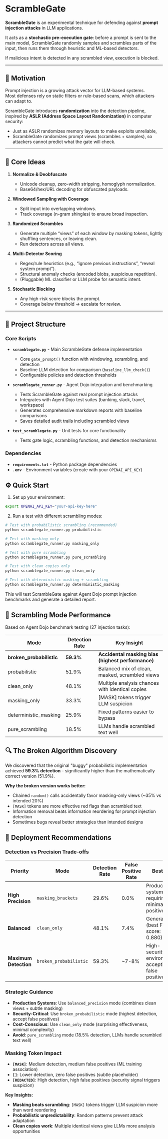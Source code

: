 # ScrambleGate

**ScrambleGate** is an experimental technique for defending against **prompt injection attacks** in LLM applications.

It acts as a **stochastic pre-execution gate**: before a prompt is sent to the main model, ScrambleGate randomly samples and scrambles parts of the input, then runs them through heuristic and ML-based detectors.  

If malicious intent is detected in any scrambled view, execution is blocked.

---

## 🎯 Motivation

Prompt injection is a growing attack vector for LLM-based systems.  
Most defenses rely on static filters or rule-based scans, which attackers can adapt to.

ScrambleGate introduces **randomization** into the detection pipeline, inspired by **ASLR (Address Space Layout Randomization)** in computer security:

- Just as ASLR randomizes memory layouts to make exploits unreliable,  
- ScrambleGate randomizes prompt views (scrambles + samples), so attackers cannot predict what the gate will check.

---

## 🔑 Core Ideas

1. **Normalize & Deobfuscate**  
   - Unicode cleanup, zero-width stripping, homoglyph normalization.  
   - Base64/hex/URL decoding for obfuscated payloads.  

2. **Windowed Sampling with Coverage**  
   - Split input into overlapping windows.  
   - Track coverage (n-gram shingles) to ensure broad inspection.  

3. **Randomized Scrambles**  
   - Generate multiple “views” of each window by masking tokens, lightly shuffling sentences, or leaving clean.  
   - Run detectors across all views.  

4. **Multi-Detector Scoring**  
   - Regex/rule heuristics (e.g., “ignore previous instructions”, “reveal system prompt”).  
   - Structural anomaly checks (encoded blobs, suspicious repetition).  
   - (Pluggable) ML classifier or LLM probe for semantic intent.  

5. **Stochastic Blocking**  
   - Any high-risk score blocks the prompt.  
   - Coverage below threshold → escalate for review.  

---

## 📁 Project Structure

### Core Scripts

- **`scramblegate.py`** - Main ScrambleGate defense implementation
  - Core `gate_prompt()` function with windowing, scrambling, and detection
  - Baseline LLM detection for comparison (`baseline_llm_check()`)
  - Configurable policies and detection thresholds

- **`scramblegate_runner.py`** - Agent Dojo integration and benchmarking
  - Tests ScrambleGate against real prompt injection attacks
  - Integrates with Agent Dojo test suites (banking, slack, travel, workspace)
  - Generates comprehensive markdown reports with baseline comparisons
  - Saves detailed audit trails including scrambled views

- **`test_scramblegate.py`** - Unit tests for core functionality
  - Tests gate logic, scrambling functions, and detection mechanisms

### Dependencies

- **`requirements.txt`** - Python package dependencies
- **`.env`** - Environment variables (create with your `OPENAI_API_KEY`)

## ⚙️ Quick Start

1. Set up your environment:
```bash
export OPENAI_API_KEY="your-api-key-here"
```

2. Run a test with different scrambling modes:
```bash
# Test with probabilistic scrambling (recommended)
python scramblegate_runner.py probabilistic

# Test with masking only
python scramblegate_runner.py masking_only

# Test with pure scrambling
python scramblegate_runner.py pure_scrambling

# Test with clean copies only
python scramblegate_runner.py clean_only

# Test with deterministic masking + scrambling
python scramblegate_runner.py deterministic_masking
```

This will test ScrambleGate against Agent Dojo prompt injection benchmarks and generate a detailed report.

## 🎯 Scrambling Mode Performance

Based on Agent Dojo benchmark testing (27 injection tasks):

| Mode | Detection Rate | Key Insight |
|------|----------------|-------------|
| **broken_probabilistic** | **59.3%** | **Accidental masking bias (highest performance)** |
| probabilistic | 51.9% | Balanced mix of clean, masked, scrambled views |
| clean_only | 48.1% | Multiple analysis chances with identical copies |
| masking_only | 33.3% | [MASK] tokens trigger LLM suspicion |
| deterministic_masking | 25.9% | Fixed patterns easier to bypass |
| pure_scrambling | 18.5% | LLMs handle scrambled text well |

## 🔍 The Broken Algorithm Discovery

We discovered that the original "buggy" probabilistic implementation achieved **59.3% detection** - significantly higher than the mathematically correct version (51.9%). 

**Why the broken version works better:**
- Chained `random()` calls accidentally favor masking-only views (~35% vs intended 20%)
- `[MASK]` tokens are more effective red flags than scrambled text
- Information removal beats information reordering for prompt injection detection
- Sometimes bugs reveal better strategies than intended designs

## 🎯 Deployment Recommendations

### Detection vs Precision Trade-offs

| Priority | Mode | Detection Rate | False Positive Rate | Best For |
|----------|------|----------------|-------------------|----------|
| **High Precision** | `masking_brackets` | 29.6% | 0.0% | Production systems requiring minimal false positives |
| **Balanced** | `clean_only` | 48.1% | 7.4% | General use (best F1 score: 0.880) |
| **Maximum Detection** | `broken_probabilistic` | 59.3% | ~7-8% | High-security environments accepting false positives |

### Strategic Guidance
- **Production Systems**: Use `balanced_precision` mode (combines clean views + subtle masking)
- **Security-Critical**: Use `broken_probabilistic` mode (highest detection, accept false positives)
- **Cost-Conscious**: Use `clean_only` mode (surprising effectiveness, minimal complexity)
- **Avoid**: `pure_scrambling` mode (18.5% detection, LLMs handle scrambled text well)

### Masking Token Impact
- **`[MASK]`**: Medium detection, medium false positives (ML training association)
- **`[]`**: Lower detection, zero false positives (subtle placeholder)
- **`[REDACTED]`**: High detection, high false positives (security signal triggers suspicion)

**Key Insights:**
- **Masking beats scrambling**: `[MASK]` tokens trigger LLM suspicion more than word reordering
- **Probabilistic unpredictability**: Random patterns prevent attack adaptation
- **Clean copies work**: Multiple identical views give LLMs more analysis opportunities
